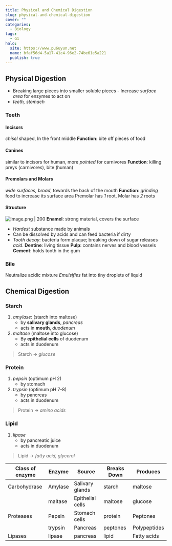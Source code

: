 ```yaml
---
title: Physical and Chemical Digestion
slug: physical-and-chemical-digestion
cover: ""
categories:
  - Biology
tags:
  - G1
halo:
  site: https://www.pu6uyun.net
  name: bfaf56d4-5a17-41c4-96e2-74be61e5a221
  publish: true
---
```

## Physical Digestion
- Breaking large pieces into smaller soluble pieces
- Increase _surface area_ for enzymes to act on
- *teeth, stomach*
### Teeth
#### Incisors
*chisel* shaped, In the front middle
**Function**: bite off pieces of food
#### Canines
similar to incisors for human, more *pointed* for carnivores
**Function**: killing preys (carnivores), bite (human)
#### Premolars and Molars
*wide surfaces, broad*, towards the back of the mouth
**Function**: *grinding* food to increase its surface area
Premolar has *1* root, Molar has *2* roots
#### Structure
![image.png | 200](https://pu6uyun-image.oss-cn-hongkong.aliyuncs.com/20250115100413.png)
**Enamel**: strong material, covers the surface
- *Hardest* substance made by animals
- Can be dissolved by acids and can feed bacteria if dirty
- *Tooth decay*: bacteria form plaque; breaking down of sugar releases *acid*.
**Dentine**: living tissue
**Pulp**: contains nerves and blood vessels
**Cement**: holds tooth in the gum
### Bile
Neutralize acidic mixture
*Emulsifies* fat into tiny droplets of liquid

## Chemical Digestion
### Starch
1. *amylase*: (starch into maltose) 
	- by **salivary glands**, *pancreas*
	- acts in **mouth**, *duodenum*
2. *maltase* (maltose into glucose)
	- By **epithelial cells** of duodenum
	- acts in duodenum
> Starch -> *glucose*
### Protein
1. *pepsin* (optimum pH 2)
	- by stomach
2. *trypsin* (optimum pH 7-8)
	- by pancreas
	- acts in duodenum
> Protein -> *amino acids*

### Lipid
1. *lipase*
	- by pancreatic juice
	- acts in duodenum
> Lipid -> *fatty acid, glycerol*

| Class of enzyme | Enzyme  | Source           | Breaks Down | Produces     |
| --------------- | ------- | ---------------- | ----------- | ------------ |
| Carbohydrase    | Amylase | Salivary glands  | starch      | maltose      |
|                 | maltase | Epithelial cells | maltose     | glucose      |
| Proteases       | Pepsin  | Stomach cells    | protein     | Peptones     |
|                 | trypsin | Pancreas         | peptones    | Polypeptides |
| Lipases         | lipase  | pancreas         | lipid       | Fatty acids  |

